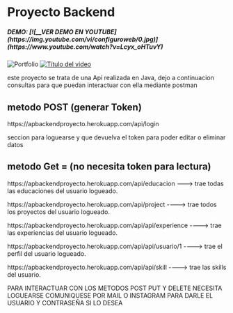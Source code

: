 <h1>Proyecto Backend</h1>
<h5> DEMO: [![__VER DEMO EN YOUTUBE](https://img.youtube.com/vi/configuroweb/0.jpg)](https://www.youtube.com/watch?v=Lcyx_oHTuvY) </h5
 
 <a href="https://www.youtube.com/watch?v=Lcyx_oHTuvY">
  <img src="https://acortar.link/nl13aI" alt="Portfolio">
</a>


<a href="URL del video">
  <img src="URL de la imagen miniatura del video" alt="Título del video">
</a>


<p>este proyecto se trata de una Api realizada en Java, dejo a continuacion consultas para que puedan interactuar con ella mediante postman</p>
 <h2>metodo POST  (generar Token) </h2>
 <p>https://apbackendproyecto.herokuapp.com/api/login</p>
 <p> seccion para loguearse y que devuelva el token para poder editar o eliminar datos</p>
 
 
 <h2> metodo Get = (no necesita token para lectura)</h2>
 <p> https://apbackendproyecto.herokuapp.com/api/educacion ---> trae todas las educaciones del usuario logueado.</p>
<p> https://apbackendproyecto.herokuapp.com/api/project ----> trae todos los proyectos del usuario logueado.</p>
<p> https://apbackendproyecto.herokuapp.com/api/api/experience ----> trae las experiencias del usuario logueado.</p>
<p> https://apbackendproyecto.herokuapp.com/api/api/usuario/1 ----> trae el perfil del usuario logueado.</p>
<p> https://apbackendproyecto.herokuapp.com/api/api/skill ----> trae las skills del usuario.</p>
<p>PARA INTERACTUAR CON LOS METODOS POST PUT Y DELETE NECESITA LOGUEARSE COMUNIQUESE POR MAIL O INSTAGRAM
            PARA DARLE EL USUARIO Y CONTRASEÑA SI LO DESEA</p>
           
            
            
            
